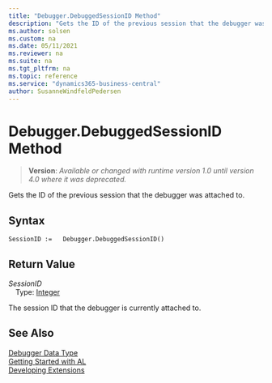```yaml
---
title: "Debugger.DebuggedSessionID Method"
description: "Gets the ID of the previous session that the debugger was attached to."
ms.author: solsen
ms.custom: na
ms.date: 05/11/2021
ms.reviewer: na
ms.suite: na
ms.tgt_pltfrm: na
ms.topic: reference
ms.service: "dynamics365-business-central"
author: SusanneWindfeldPedersen
---
```

[//]: # (START>DO_NOT_EDIT)
[//]: # (IMPORTANT:Do not edit any of the content between here and the END>DO_NOT_EDIT.)
[//]: # (Any modifications should be made in the .xml files in the ModernDev repo.)
# Debugger.DebuggedSessionID Method
> **Version**: _Available or changed with runtime version 1.0 until version 4.0 where it was deprecated._

Gets the ID of the previous session that the debugger was attached to.


## Syntax
```
SessionID :=   Debugger.DebuggedSessionID()
```


## Return Value
*SessionID*  
&emsp;Type: [Integer](../integer/integer-data-type.md)  



[//]: # (IMPORTANT: END>DO_NOT_EDIT)

The session ID that the debugger is currently attached to.

## See Also
[Debugger Data Type](debugger-data-type.md)  
[Getting Started with AL](../../devenv-get-started.md)  
[Developing Extensions](../../devenv-dev-overview.md)